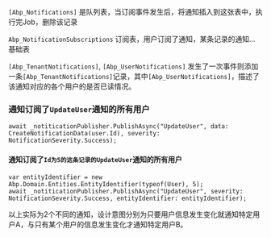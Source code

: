 `[Abp_Notifications]`  是队列表，当订阅事件发生后，将通知插入到这张表中，执行完Job，删除该记录

`Abp_NotificationSubscriptions` 订阅表，用户订阅了通知，某条记录的通知...  基础表

`[Abp_TenantNotifications]`, `[Abp_UserNotifications]` 发生了一次事件则添加一条`[Abp_TenantNotifications]`记录，其中`[Abp_UserNotifications]`，描述了该通知对应的各个用户的是否已读情况。



### 通知订阅了`UpdateUser`通知的所有用户
```
await _notiticationPublisher.PublishAsync("UpdateUser", data: CreateNotificationData(user.Id), severity: NotificationSeverity.Success);
```

#### 通知订阅了`Id为5的这条记录的UpdateUser`通知的所有用户 
```
var entityIdentifier = new Abp.Domain.Entities.EntityIdentifier(typeof(User), 5);
await _notiticationPublisher.PublishAsync("UpdateUser", severity: NotificationSeverity.Success, entityIdentifier: entityIdentifier); 
```

以上实际为2个不同的通知，设计意图分别为只要用户信息发生变化就通知特定用户A，与只有某个用户的信息发生变化才通知特定用户B。